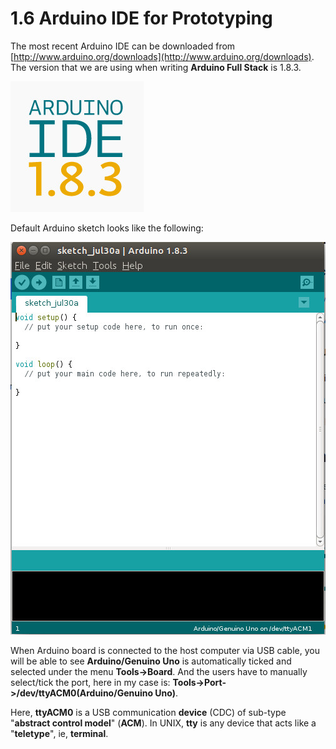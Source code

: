 # 1.6 Arduino IDE for Prototyping

The most recent Arduino IDE can be downloaded from [http://www.arduino.org/downloads](http://www.arduino.org/downloads). The version that we are using when writing **Arduino Full Stack** is 1.8.3. 

![Image](./arduino-ide-1-8-3.jpg)

Default Arduino sketch looks like the following:

![Image](./arduinosketch.jpg)

When Arduino board is connected to the host computer via USB cable, you will be able to see **Arduino/Genuino Uno** is automatically ticked and selected under the menu **Tools->Board**. And the users have to manually select/tick the port, here in my case is: **Tools->Port->/dev/ttyACM0(Arduino/Genuino Uno)**.

Here, **ttyACM0** is a USB communication **device** (CDC) of sub-type "**abstract control model**" (**ACM**). In UNIX, **tty** is any device that acts like a "**teletype**", ie, **terminal**.
